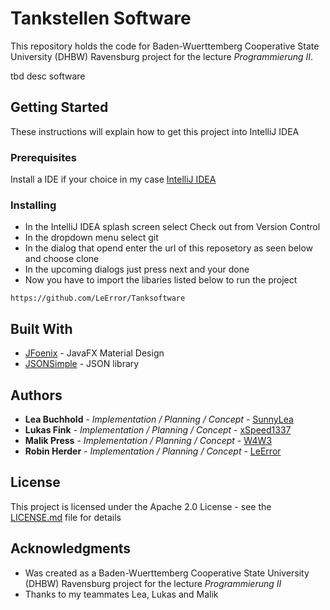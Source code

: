 # Tankstellen Software

This repository holds the code for Baden-Wuerttemberg Cooperative State University (DHBW) Ravensburg project for the lecture *Programmierung II*.

tbd desc software

## Getting Started

These instructions will explain how to get this project into IntelliJ IDEA

### Prerequisites

Install a IDE if your choice in my case [IntelliJ IDEA](https://www.jetbrains.com/idea/)

### Installing

* In the IntelliJ IDEA splash screen select Check out from Version Control
* In the dropdown menu select git 
* In the dialog that opend enter the url of this reposetory as seen below and choose clone
* In the upcoming dialogs just press next and your done
* Now you have to import the libaries listed below to run the project

```
https://github.com/LeError/Tanksoftware
```

## Built With

* [JFoenix](http://www.jfoenix.com/) - JavaFX Material Design
* [JSONSimple](https://code.google.com/archive/p/json-simple/) - JSON library 

## Authors

* **Lea Buchhold** - *Implementation / Planning / Concept* - [SunnyLea](https://github.com/SunnyLea)
* **Lukas Fink** - *Implementation / Planning / Concept* - [xSpeed1337](https://github.com/xSpeed1337)
* **Malik Press** - *Implementation / Planning / Concept* - [W4W3](https://github.com/W4W3)
* **Robin Herder** - *Implementation / Planning / Concept* - [LeError](https://github.com/LeError)

## License

This project is licensed under the Apache 2.0 License - see the [LICENSE.md](LICENSE.md) file for details

## Acknowledgments

* Was created as a Baden-Wuerttemberg Cooperative State University (DHBW) Ravensburg project for the lecture *Programmierung II*
* Thanks to my teammates Lea, Lukas and Malik 
